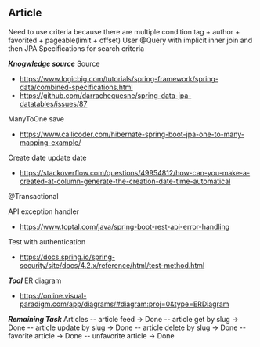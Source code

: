 **Article**
-
Need to use criteria because there are multiple condition
tag + author + favorited + pageable(limit + offset)
User @Query with implicit inner join 
and then JPA Specifications for search criteria

**_Knogwledge source_**
Source
- https://www.logicbig.com/tutorials/spring-framework/spring-data/combined-specifications.html
- https://github.com/darrachequesne/spring-data-jpa-datatables/issues/87

ManyToOne save
- https://www.callicoder.com/hibernate-spring-boot-jpa-one-to-many-mapping-example/

Create date update date
- https://stackoverflow.com/questions/49954812/how-can-you-make-a-created-at-column-generate-the-creation-date-time-automatical

@Transactional

API exception handler
- https://www.toptal.com/java/spring-boot-rest-api-error-handling

Test with authentication
- https://docs.spring.io/spring-security/site/docs/4.2.x/reference/html/test-method.html

**_Tool_**
ER diagram
- https://online.visual-paradigm.com/app/diagrams/#diagram:proj=0&type=ERDiagram

**_Remaining Task_**
Articles
-- article feed -> Done
-- article get by slug -> Done
-- article update by slug -> Done
-- article delete by slug -> Done
-- favorite article -> Done
-- unfavorite article -> Done
